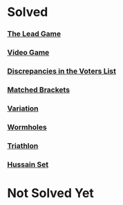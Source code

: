 # Solved

### [The Lead Game](https://www.codechef.com/problems/TLG)

### [Video Game](https://www.codechef.com/ZCOPRAC/problems/ZCO14001/)

### [Discrepancies in the Voters List](https://www.codechef.com/problems/VOTERS)

### [Matched Brackets](https://www.codechef.com/ZCOPRAC/problems/ZCO12001)

### [Variation](https://www.codechef.com/ZCOPRAC/problems/ZCO15002)

### [Wormholes](https://www.codechef.com/ZCOPRAC/problems/ZCO12002)

### [Triathlon](https://www.codechef.com/INOIPRAC/problems/INOI1201)


### [Hussain Set](https://www.codechef.com/problems/COOK82C)


# Not Solved Yet

